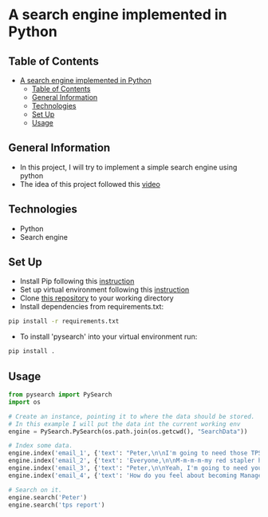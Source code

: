 # A search engine implemented in Python

## Table of Contents

- [A search engine implemented in Python](#a-search-engine-implemented-in-python)
  - [Table of Contents](#table-of-contents)
  - [General Information](#general-information)
  - [Technologies](#technologies)
  - [Set Up](#set-up)
  - [Usage](#usage)

## General Information

- In this project, I will try to implement a simple search engine using python
- The idea of this project followed this [video](https://www.youtube.com/watch?v=cY7pE7vX6MU)

## Technologies

- Python
- Search engine

## Set Up

- Install Pip following this [instruction](https://pip.pypa.io/en/stable/installation/)
- Set up virtual environment following this [instruction](https://docs.python.org/3/library/venv.html)
- Clone [this repository](https://github.com/VincentNguyenDuc/Python-based_search_engine.git) to your working directory
- Install dependencies from requirements.txt:

```bash
pip install -r requirements.txt
```

- To install 'pysearch' into your virtual environment run:

```bash
pip install .
```

## Usage

```Python
from pysearch import PySearch
import os

# Create an instance, pointing it to where the data should be stored.
# In this example I will put the data int the current working env
engine = PySearch.PySearch(os.path.join(os.getcwd(), "SearchData"))

# Index some data.
engine.index('email_1', {'text': "Peter,\n\nI'm going to need those TPS reports on my desk first thing tomorrow! And clean up your desk!\n\nLumbergh"})
engine.index('email_2', {'text': 'Everyone,\n\nM-m-m-m-my red stapler has gone missing. H-h-has a-an-anyone seen it?\n\nMilton'})
engine.index('email_3', {'text': "Peter,\n\nYeah, I'm going to need you to come in on Saturday. Don't forget those reports.\n\nLumbergh"})
engine.index('email_4', {'text': 'How do you feel about becoming Management?\n\nThe Bobs'})

# Search on it.
engine.search('Peter')
engine.search('tps report')
```
